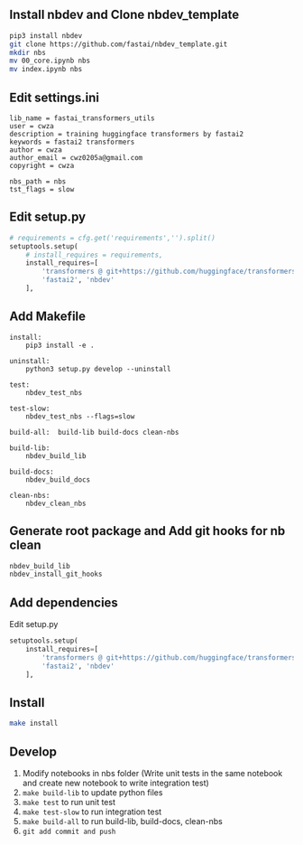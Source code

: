 ## Install nbdev and Clone nbdev_template
``` bash
pip3 install nbdev
git clone https://github.com/fastai/nbdev_template.git
mkdir nbs
mv 00_core.ipynb nbs
mv index.ipynb nbs
```

## Edit settings.ini
```
lib_name = fastai_transformers_utils
user = cwza
description = training huggingface transformers by fastai2
keywords = fastai2 transformers
author = cwza
author_email = cwz0205a@gmail.com
copyright = cwza

nbs_path = nbs
tst_flags = slow
```

## Edit setup.py
``` python
# requirements = cfg.get('requirements','').split()
setuptools.setup(
    # install_requires = requirements,
    install_requires=[
        'transformers @ git+https://github.com/huggingface/transformers.git',
        'fastai2', 'nbdev'
    ],
```


## Add Makefile
```
install:
	pip3 install -e .

uninstall:
	python3 setup.py develop --uninstall

test:
	nbdev_test_nbs

test-slow:
	nbdev_test_nbs --flags=slow

build-all:	build-lib build-docs clean-nbs
	
build-lib:
	nbdev_build_lib

build-docs:
	nbdev_build_docs

clean-nbs:
	nbdev_clean_nbs
```

## Generate root package and Add git hooks for nb clean
``` bash
nbdev_build_lib
nbdev_install_git_hooks
```

## Add dependencies
Edit setup.py
``` python
setuptools.setup(
    install_requires=[
        'transformers @ git+https://github.com/huggingface/transformers.git',
        'fastai2', 'nbdev'
    ],
```

## Install
``` bash
make install
```

## Develop
1. Modify notebooks in nbs folder (Write unit tests in the same notebook and create new notebook to write integration test)
3. `make build-lib` to update python files
2. `make test` to run unit test
3. `make test-slow` to run integration test
3. `make build-all` to run build-lib, build-docs, clean-nbs
4. `git add commit and push`
